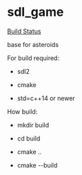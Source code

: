 # sdl_game

[Build Status](https://hub.docker.com/r/andrejlevkovitch/sdl_game/builds/)

base for asteroids

For build required:

- sdl2

- cmake

- std=c++14 or newer


How build:

- mkdir build

- cd build

- cmake ..

- cmake --build
